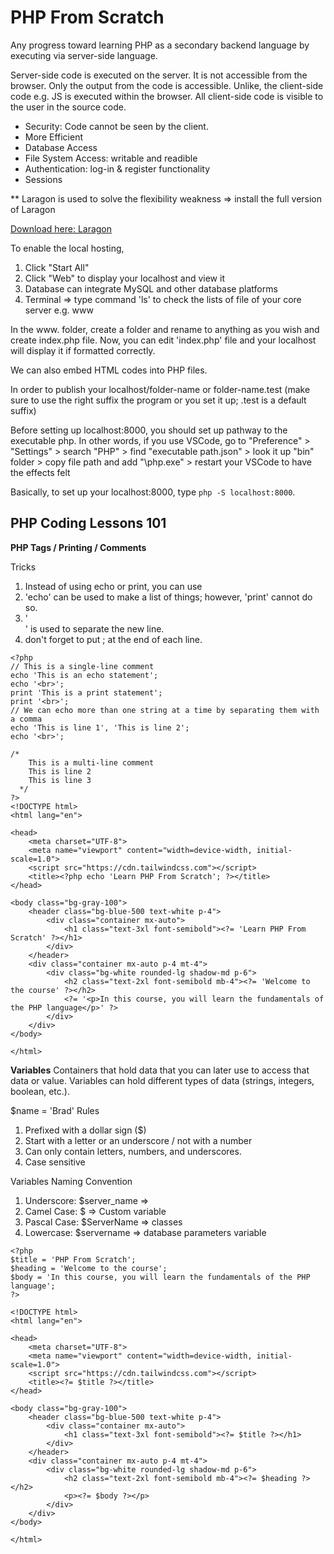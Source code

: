 # PHP From Scratch
Any progress toward learning PHP as a secondary backend language by executing via server-side language.  

Server-side code is executed on the server. It is not accessible from the browser. Only the output from the code is accessible. Unlike, the client-side code e.g. JS is executed within the browser. All client-side code is visible to the user in the source code. 

- Security: Code cannot be seen by the client.
- More Efficient
- Database Access
- File System Access: writable and readible
- Authentication: log-in & register functionality
- Sessions

** Laragon is used to solve the flexibility weakness => install the full version of Laragon 

  [Download here: Laragon](https://laragon.org/)

To enable the local hosting, 
  1. Click "Start All"
  2. Click "Web" to display your localhost and view it
  3. Database can integrate MySQL and other database platforms
  4. Terminal => type command 'ls' to check the lists of file of your core server e.g. www

In the www. folder, create a folder and rename to anything as you wish and create index.php file. Now, you can edit 'index.php' file and your localhost will display it if formatted correctly. 

We can also embed HTML codes into PHP files.

In order to publish your localhost/folder-name or folder-name.test (make sure to use the right suffix the program or you set it up; .test is a default suffix) 

Before setting up localhost:8000, you should set up pathway to the executable php. In other words, if you use VSCode, go to "Preference" > "Settings" > search "PHP" > find "executable path.json" > look it up "bin" folder > copy file path and add "\\php.exe" > restart your VSCode to have the effects felt 

Basically, to set up your localhost:8000, type `php -S localhost:8000`.

PHP Coding Lessons 101
---

**PHP Tags / Printing / Comments**

Tricks
1. Instead of using echo or print, you can use <?= 'Your Text' ?>
2. 'echo' can be used to make a list of things; however, 'print' cannot do so.
3. '<br>' is used to separate the new line.
4. don't forget to put ; at the end of each line.
   
```
<?php
// This is a single-line comment
echo 'This is an echo statement';
echo '<br>';
print 'This is a print statement';
print '<br>';
// We can echo more than one string at a time by separating them with a comma
echo 'This is line 1', 'This is line 2';
echo '<br>';

/*
    This is a multi-line comment
    This is line 2
    This is line 3
  */
?>
<!DOCTYPE html>
<html lang="en">

<head>
    <meta charset="UTF-8">
    <meta name="viewport" content="width=device-width, initial-scale=1.0">
    <script src="https://cdn.tailwindcss.com"></script>
    <title><?php echo 'Learn PHP From Scratch'; ?></title>
</head>

<body class="bg-gray-100">
    <header class="bg-blue-500 text-white p-4">
        <div class="container mx-auto">
            <h1 class="text-3xl font-semibold"><?= 'Learn PHP From Scratch' ?></h1>
        </div>
    </header>
    <div class="container mx-auto p-4 mt-4">
        <div class="bg-white rounded-lg shadow-md p-6">
            <h2 class="text-2xl font-semibold mb-4"><?= 'Welcome to the course' ?></h2>
            <?= '<p>In this course, you will learn the fundamentals of the PHP language</p>' ?>
        </div>
    </div>
</body>

</html>
```

**Variables**
Containers that hold data that you can later use to access that data or value. Variables can hold different types of data (strings, integers, boolean, etc.).

$name = 'Brad'
Rules 
  1. Prefixed with a dollar sign ($)
  2. Start with a letter or an underscore / not with a number 
  3. Can only contain letters, numbers, and underscores.
  4. Case sensitive

Variables Naming Convention
  1) Underscore: $server_name => 
  2) Camel Case: $ => Custom variable
  3) Pascal Case: $ServerName => classes
  4) Lowercase: $servername => database parameters variable

```
<?php
$title = 'PHP From Scratch';
$heading = 'Welcome to the course';
$body = 'In this course, you will learn the fundamentals of the PHP language';
?>

<!DOCTYPE html>
<html lang="en">

<head>
    <meta charset="UTF-8">
    <meta name="viewport" content="width=device-width, initial-scale=1.0">
    <script src="https://cdn.tailwindcss.com"></script>
    <title><?= $title ?></title>
</head>

<body class="bg-gray-100">
    <header class="bg-blue-500 text-white p-4">
        <div class="container mx-auto">
            <h1 class="text-3xl font-semibold"><?= $title ?></h1>
        </div>
    </header>
    <div class="container mx-auto p-4 mt-4">
        <div class="bg-white rounded-lg shadow-md p-6">
            <h2 class="text-2xl font-semibold mb-4"><?= $heading ?></h2>
            <p><?= $body ?></p>
        </div>
    </div>
</body>

</html>
```

